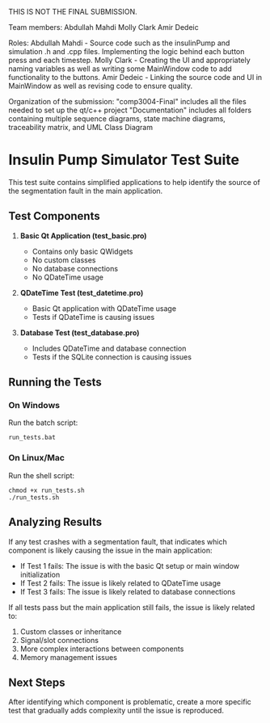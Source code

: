 THIS IS NOT THE FINAL SUBMISSION.

Team members:
Abdullah Mahdi
Molly Clark
Amir Dedeic

Roles:
Abdullah Mahdi - Source code such as the insulinPump and simulation .h and .cpp files. Implementing the logic behind each button press and each timestep.
Molly Clark - Creating the UI and appropriately naming variables as well as writing some MainWindow code to add functionality to the buttons.
Amir Dedeic - Linking the source code and UI in MainWindow as well as revising code to ensure quality.

Organization of the submission:
"comp3004-Final" includes all the files needed to set up the qt/c++ project
"Documentation" includes all folders containing multiple sequence diagrams, state machine diagrams, traceability matrix, and UML Class Diagram

# Insulin Pump Simulator Test Suite

This test suite contains simplified applications to help identify the source of the segmentation fault in the main application.

## Test Components

1. **Basic Qt Application (test_basic.pro)**

   - Contains only basic QWidgets
   - No custom classes
   - No database connections
   - No QDateTime usage

2. **QDateTime Test (test_datetime.pro)**

   - Basic Qt application with QDateTime usage
   - Tests if QDateTime is causing issues

3. **Database Test (test_database.pro)**
   - Includes QDateTime and database connection
   - Tests if the SQLite connection is causing issues

## Running the Tests

### On Windows

Run the batch script:

```
run_tests.bat
```

### On Linux/Mac

Run the shell script:

```
chmod +x run_tests.sh
./run_tests.sh
```

## Analyzing Results

If any test crashes with a segmentation fault, that indicates which component is likely causing the issue in the main application:

- If Test 1 fails: The issue is with the basic Qt setup or main window initialization
- If Test 2 fails: The issue is likely related to QDateTime usage
- If Test 3 fails: The issue is likely related to database connections

If all tests pass but the main application still fails, the issue is likely related to:

1. Custom classes or inheritance
2. Signal/slot connections
3. More complex interactions between components
4. Memory management issues

## Next Steps

After identifying which component is problematic, create a more specific test that gradually adds complexity until the issue is reproduced.
